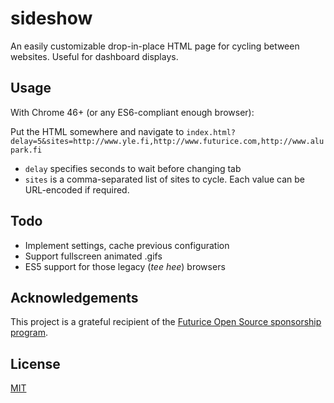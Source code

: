 # sideshow

An easily customizable drop-in-place HTML page for cycling between websites. Useful for dashboard
displays.

## Usage

With Chrome 46+ (or any ES6-compliant enough browser):

Put the HTML somewhere and navigate to `index.html?delay=5&sites=http://www.yle.fi,http://www.futurice.com,http://www.alupark.fi`

- `delay` specifies seconds to wait before changing tab
- `sites` is a comma-separated list of sites to cycle. Each value can be URL-encoded if required.

## Todo

- Implement settings, cache previous configuration
- Support fullscreen animated .gifs
- ES5 support for those legacy (*tee hee*) browsers

## Acknowledgements

This project is a grateful recipient of the [Futurice Open Source sponsorship program](http://futurice.com/blog/sponsoring-free-time-open-source-activities).

## License

[MIT](https://github.com/mieky/sideshow/blob/master/LICENSE)
